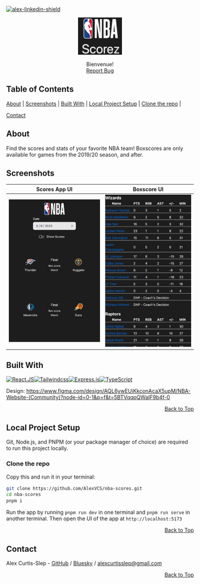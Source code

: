 [![alex-linkedin-shield]][alex-linkedin-url]

<div align="center">
  <img src="./public/images/app_logo.png" style="height:100px" />

   <p align="center">
    Bienvenue! 
    <br />
    <a href="https://github.com/AlexVCS/nba-scores/issues/new">Report Bug</a>
  </p>
</div>

## Table of Contents

[About](#about) |
[Screenshots](#screenshots) |
[Built With](#built-with) |
[Local Project Setup](#local-project-setup) |
[Clone the repo](#clone-the-repo) |
<!-- [Mock an API Response](#mock-an-api-Response) | -->
[Contact](#contact)

## About

Find the scores and stats of your favorite NBA team! Boxscores are only available for games from the 2019/20 season, and after.

## Screenshots

Scores App UI                           |         Boxscore UI
:--------------------------------------:|:-------------------------:
![NBA Scores App UI](./public/images/scores_app_ui.png)  |  ![Boxscore UI](./public/images/boxscore_ui.png)

## Built With

[![React.JS]][React-url][![Tailwindcss]][Tailwind-url][![Express.js]][Express-url][![TypeScript]][Typescript-url]

Design: https://www.figma.com/design/AQL6ywEUiKkconAcaX5upM/NBA-Website-(Community)?node-id=0-1&p=f&t=5BTVqqpQWaIF9b4f-0

<div align='right'>

[Back to Top](#top)

</div>

## Local Project Setup

Git, Node.js, and PNPM (or your package manager of choice) are required to run this project locally. 

### Clone the repo

Copy this and run it in your terminal:

```bash
git clone https://github.com/AlexVCS/nba-scores.git
cd nba-scores
pnpm i
```

Run the app by running `pnpm run dev` in one terminal and `pnpm run serve` in another terminal. Then open the UI of the app at `http://localhost:5173`

<div align='right'>

[Back to Top](#top)

</div>

<!-- ### Mock an API Response

If you'd like to see what the scores UI looks like without signing up for the API, or test the view in dev mode, run this in your terminal:

`npm run mock-api`

This runs a file at the root called `MockApiResponse.mjs` that edits `app/components/Scores.tsx` to no longer call the API and use `exampleResponse.json` as your data.

To undo these changes, run this command in your terminal:

`npm run call-api` -->

<!-- <div align='right'>

[Back to Top](#top)

</div> -->

## Contact

Alex Curtis-Slep - [GitHub](https://github.com/AlexVCS) / [Bluesky](https://bsky.app/profile/alexcurtisslep.bsky.social) / alexcurtisslep@gmail.com

<div align='right'>

[Back to Top](#top)

</div>

[alex-linkedin-shield]: https://img.shields.io/badge/-Alex's_LinkedIn-black.svg?style=for-the-badge&logo=linkedin&colorB=555
[alex-linkedin-url]: https://www.linkedin.com/in/alexcurtisslep/
[Express-url]: https://expressjs.com/
[Express.js]: https://img.shields.io/badge/Express-black?style=for-the-badge&logo=express&logoColor=white
[React.js]: https://img.shields.io/badge/React-20232A?style=for-the-badge&logo=react&logoColor=61DAFB
[React-url]: https://reactjs.org/
[Tailwindcss]: https://img.shields.io/badge/Tailwind_CSS-38B2AC?style=for-the-badge&logo=tailwind-css&logoColor=white
[Tailwind-url]: https://tailwindcss.com/
[Typescript]: https://img.shields.io/badge/typescript-%23007ACC.svg?style=for-the-badge&logo=typescript&logoColor=white
[Typescript-url]: https://www.typescriptlang.org/
